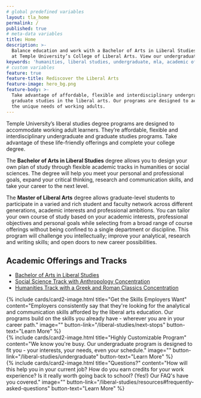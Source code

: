 ```yaml
---
# global predefined variables
layout: tla_home
permalink: /
published: true
# meta-data variables
title: Home
description: >-
  Balance education and work with a Bachelor of Arts in Liberal Studies or a Master of Liberal Arts
  at Temple University’s College of Liberal Arts. View our undergraduate academic offerings.
keywords: 'humanities, liberal studies, undergraduate, mla, academic offerings'
# custom variables
feature: true
feature-title: Rediscover the Liberal Arts
feature-image: hero_bg.png
feature-body: >-
  Take advantage of affordable, flexible and interdisciplinary undergraduate and
  graduate studies in the liberal arts. Our programs are designed to accommodate
  the unique needs of working adults.
---
```

Temple University’s liberal studies degree programs are designed to accommodate working adult learners. They’re affordable, flexible and interdisciplinary undergraduate and graduate studies programs. Take advantage of these life-friendly offerings and complete your college degree.

The **Bachelor of Arts in Liberal Studies** degree allows you to design your own plan of study through flexible academic tracks in humanities or social sciences. The degree will help you meet your personal and professional goals, expand your critical thinking, research and communication skills, and take your career to the next level.

The **Master of Liberal Arts** degree allows graduate-level students to participate in a varied and rich student and faculty network across different generations, academic interests and professional ambitions. You can tailor your own course of study based on your academic interests, professional objectives and personal goals while selecting from a broad range of course offerings without being confined to a single department or discipline. This program will challenge you intellectually; improve your analytical, research and writing skills; and open doors to new career possibilities.

## Academic Offerings and Tracks
- [Bachelor of Arts in Liberal Studies](http://bulletin.temple.edu/undergraduate/liberal-arts/liberal-studies/ba-liberal-studies/)
- [Social Science Track with Anthropology Concentration](http://bulletin.temple.edu/undergraduate/liberal-arts/liberal-studies/ba-liberal-studies/#academicplantext)
- [Humanities Track with a Greek and Roman Classics Concentration](http://bulletin.temple.edu/undergraduate/liberal-arts/liberal-studies/ba-liberal-studies/#academicplantext)

<div class="row row-wide">
  <div class="col m12 l4">{% include cards/card2-image.html
    title="Get the Skills Employers Want"
    content="Employers consistently say that they're looking for the analytical and communication skills afforded by the liberal arts education. Our programs build on the skills you already have - wherever you are in your career path."
    image=""
    button-link="/liberal-studies/next-stops"
    button-text="Learn More" %}
  </div>
  <div class="row row-wide">
    <div class="col m12 l4">{% include cards/card2-image.html
      title="Highly Customizable Program"
      content="We know you're busy. Our undergraduate program is designed to fit you - your interests, your needs, even your schedule."
      image=""
      button-link="/liberal-studies/undergraduate"
      button-text="Learn More" %}
    </div>
    <div class="row row-wide">
      <div class="col m12 l4">{% include cards/card2-image.html
        title="Questions?"
        content="How will this help you in your current job? How do you earn credits for your work experience? Is it really worth going back to school? (Yes!) Our FAQ's have you covered."
        image=""
        button-link="/liberal-studies/resources#frequently-asked-questions"
        button-text="Learn More" %}
      </div>
</div>
